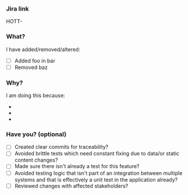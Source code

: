 ### Jira link

HOTT-<TODO>

### What?

I have added/removed/altered:

- [ ] Added foo in bar
- [ ] Removed baz

### Why?

I am doing this because:

-
-
-

### Have you? (optional)

- [ ] Created clear commits for traceability?
- [ ] Avoided brittle tests which need constant fixing due to data/or static content changes?
- [ ] Made sure there isn't already a test for this feature?
- [ ] Avoided testing logic that isn't part of an integration between multiple systems and that is effectively a unit test in the application already?
- [ ] Reviewed changes with affected stakeholders?
